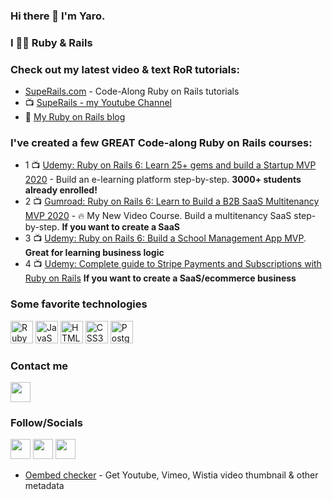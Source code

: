 ### Hi there 👋 I'm Yaro.

### I 💙💛 Ruby & Rails

### Check out my latest video & text RoR tutorials:
* [SupeRails.com](https://superails.com) - Code-Along Ruby on Rails tutorials
* 📺 [SupeRails - my Youtube Channel](https://www.youtube.com/@SupeRails)
* 📕 [My Ruby on Rails blog](https://blog.corsego.com)

### I've created a few GREAT Code-along Ruby on Rails courses:

* 1 📺 [Udemy: Ruby on Rails 6: Learn 25+ gems and build a Startup MVP 2020](https://www.udemy.com/course/2519558/?referralCode=4721E9D437DEE1734159) - Build an e-learning platform step-by-step. **3000+ students already enrolled!**
* 2 📺 [Gumroad: Ruby on Rails 6: Learn to Build a B2B SaaS Multitenancy MVP 2020](https://gumroad.com/l/ror6saas) - 🔥 My New Video Course. Build a multitenancy SaaS step-by-step. **If you want to create a SaaS**
* 3 📺 [Udemy: Ruby on Rails 6: Build a School Management App MVP](https://www.udemy.com/course/ruby-on-rails-authentication-authorization-mvp/?referralCode=109A287566701D9AF3CC). **Great for learning business logic**
* 4 📺 [Udemy: Complete guide to Stripe Payments and Subscriptions with Ruby on Rails](https://www.udemy.com/course/complete-guide-to-payments-with-ruby-on-rails-stripe-api/?referralCode=41A5A2FC554CFE261894) **If you want to create a SaaS/ecommerce business**

### Some favorite technologies 
<p align="left">
<a href="https://www.ruby-lang.org/en/" target="_blank" rel="noreferrer"><img src="https://raw.githubusercontent.com/danielcranney/readme-generator/main/public/icons/skills/ruby-colored.svg" width="36" height="36" alt="Ruby" /></a>
<a href="https://developer.mozilla.org/en-US/docs/Web/JavaScript" target="_blank" rel="noreferrer"><img src="https://raw.githubusercontent.com/danielcranney/readme-generator/main/public/icons/skills/javascript-colored.svg" width="36" height="36" alt="JavaScript" /></a>
<a href="https://developer.mozilla.org/en-US/docs/Glossary/HTML5" target="_blank" rel="noreferrer"><img src="https://raw.githubusercontent.com/danielcranney/readme-generator/main/public/icons/skills/html5-colored.svg" width="36" height="36" alt="HTML5" /></a>
<a href="https://www.w3.org/TR/CSS/#css" target="_blank" rel="noreferrer"><img src="https://raw.githubusercontent.com/danielcranney/readme-generator/main/public/icons/skills/css3-colored.svg" width="36" height="36" alt="CSS3" /></a>
<a href="https://www.postgresql.org/" target="_blank" rel="noreferrer"><img src="https://raw.githubusercontent.com/danielcranney/readme-generator/main/public/icons/skills/postgresql-colored.svg" width="36" height="36" alt="PostgreSQL" /></a>
</p>

### Contact me

<a href="https://www.linkedin.com/in/yshmarov" target="_blank" rel="noreferrer"><img src="https://raw.githubusercontent.com/danielcranney/readme-generator/main/public/icons/socials/linkedin.svg" width="32" height="32" /></a>

### Follow/Socials

<a href="https://blog.corsego.com/feed.xml" target="_blank" rel="noreferrer"><img src="https://raw.githubusercontent.com/danielcranney/readme-generator/main/public/icons/socials/rss.svg" width="32" height="32" /></a>
<a href="https://www.stackoverflow.com/users/yshmarov" target="_blank" rel="noreferrer"><img src="https://raw.githubusercontent.com/danielcranney/readme-generator/main/public/icons/socials/stackoverflow.svg" width="32" height="32" /></a>
<a href="https://www.youtube.com/c/SupeRails" target="_blank" rel="noreferrer"><img src="https://raw.githubusercontent.com/danielcranney/readme-generator/main/public/icons/socials/youtube.svg" width="32" height="32" /></a>

* [Oembed checker](https://oembed.superails.com) - Get Youtube, Vimeo, Wistia video thumbnail & other metadata

